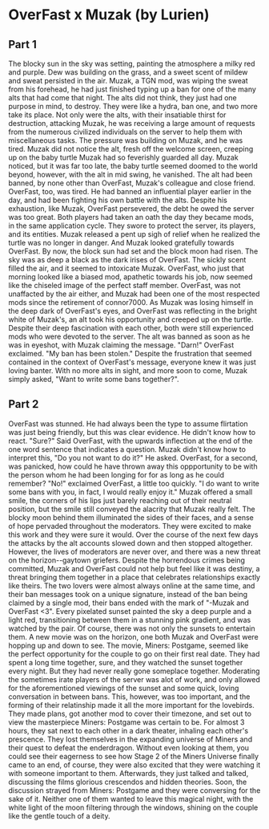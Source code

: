 # OverFast x Muzak (by Lurien)

## Part 1

The blocky sun in the sky was setting, painting the atmosphere a milky red and purple. Dew was building on the grass, and a sweet scent of mildew and sweat persisted in the air.
Muzak, a TGN mod, was wiping the sweat from his forehead, he had just finished typing up a ban for one of the many alts that had come that night. The alts did not think, they just had one purpose in mind, to destroy. They were like a hydra, ban one, and two more take its place. Not only were the alts, with their insatiable thirst for destruction, attacking Muzak, he was receiving a large amount of requests from the numerous civilized individuals on the server to help them with miscellaneous tasks. The pressure was building on Muzak, and he was tired. Muzak did not notice the alt, fresh off the welcome screen, creeping up on the baby turtle Muzak had so feverishly guarded all day. Muzak noticed, but it was far too late, the baby turtle seemed doomed to the world beyond, however, with the alt in mid swing, he vanished. The alt had been banned, by none other than OverFast, Muzak's colleague and close friend. OverFast, too, was tired. He had banned an influential player earlier in the day, and had been fighting his own battle with the alts. Despite his exhaustion, like Muzak, OverFast persevered, the debt he owed the server was too great. Both players had taken an oath the day they became mods, in the same application cycle. They swore to protect the server, its players, and its entities.
Muzak released a pent up sigh of relief when he realized the turtle was no longer in danger. And Muzak looked gratefully towards OverFast. By now, the block sun had set and the block moon had risen. The sky was as deep a black as the dark irises of OverFast. The sickly scent filled the air, and it seemed to intoxicate Muzak. OverFast, who just that morning looked like a biased mod, apathetic towards his job, now seemed like the chiseled image of the perfect staff member. OverFast, was not unaffacted by the air either, and Muzak had been one of the most respected mods since the retirement of connor7000. As Muzak was losing himself in the deep dark of OverFast's eyes, and OverFast was reflecting in the bright white of Muzak's, an alt took his opportunity and creeped up on the turtle. Despite their deep fascination with each other, both were still experienced mods who were devoted to the server. The alt was banned as soon as he was in eyeshot, with Muzak claiming the message. "Darn!" OverFast exclaimed. "My ban has been stolen." Despite the frustration that seemed contained in the context of OverFast's message, everyone knew it was just loving banter. With no more alts in sight, and more soon to come, Muzak simply asked, "Want to write some bans together?".

## Part 2

OverFast was stunned. He had always been the type to assume flirtation was just being friendly, but this was clear evidence. He didn't know how to react. "Sure?" Said OverFast, with the upwards inflection at the end of the one word sentence that indicates a question. Muzak didn't know how to interpret this, "Do you not want to do it?" He asked. OverFast, for a second, was panicked, how could he have thrown away this oppportunity to be with the person whom he had been longing for for as long as he could remember? "No!" exclaimed OverFast, a little too quickly. "I do want to write some bans with you, in fact, I would really enjoy it." Muzak offered a small smile, the corners of his lips just barely reaching out of their neutral position, but the smile still conveyed the alacrity that Muzak really felt. The blocky moon behind them illuminated the sides of their faces, and a sense of hope pervaded throughout the moderators. They were excited to make this work and they were sure it would. Over the course of the next few days the attacks by the alt accounts slowed down and then stopped altogether. However, the lives of moderators are never over, and there was a new threat on the horizon--gaytown griefers. Despite the horrendous crimes being committed, Muzak and OverFast could not help but feel like it was destiny, a threat bringing them together in a place that celebrates relationships exactly like theirs. The two lovers were almost always online at the same time, and their ban messages took on a unique signature, instead of the ban being claimed by a single mod, their bans ended with the mark of "-Muzak and OverFast <3".
Every pixelated sunset painted the sky a deep purple and a light red, transitioning between them in a stunning pink gradient, and was watched by the pair. Of course, there was not only the sunsets to entertain them. A new movie was on the horizon, one both Muzak and OverFast were hopping up and down to see. The movie, Miners: Postgame, seemed like the perfect opportunity for the couple to go on their first real date. They had spent a long time together, sure, and they watched the sunset together every night. But they had never really gone someplace together. Moderating the sometimes irate players of the server was alot of work, and only allowed for the aforementioned viewings of the sunset and some quick, loving conversation in between bans. This, however, was too important, and the forming of their relatinship made it all the more important for the lovebirds. They made plans, got another mod to cover their timezone, and set out to view the masterpiece Miners: Postgame was certain to be. For almost 3 hours, they sat next to each other in a dark theater, inhaling each other's prescence. They lost themselves in the expanding universe of Miners and their quest to defeat the enderdragon. Without even looking at them, you could see their eagerness to see how Stage 2 of the Miners Universe finally came to an end, of course, they were also excited that they were watching it with someone important to them. Afterwards, they just talked and talked, discussing the films glorious crescendos and hidden theories. Soon, the discussion strayed from Miners: Postgame and they were conversing for the sake of it. Neither one of them wanted to leave this magical night, with the white light of the moon filtering through the windows, shining on the couple like the gentle touch of a deity.
